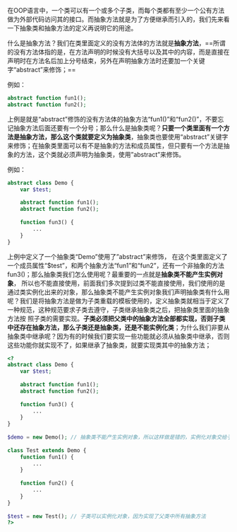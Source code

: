 在OOP语言中，一个类可以有一个或多个子类，而每个类都有至少一个公有方法做为外部代码访问其的接口。而抽象方法就是为了方便继承而引入的，我们先来看一下抽象类和抽象方法的定义再说明它的用途。

什么是抽象方法？我们在类里面定义的没有方法体的方法就是**抽象方法**，==所谓的没有方法体指的是，在方法声明的时候没有大括号以及其中的内容，而是直接在声明时在方法名后加上分号结束，另外在声明抽象方法时还要加一个关键字“abstract”来修饰；==

例如：

```php
abstract function fun1();
abstract function fun2();
```

上例是就是“abstract”修饰的没有方法体的抽象方法“fun1()”和“fun2()”，不要忘记抽象方法后面还要有一个分号；那么什么是抽象类呢？**只要一个类里面有一个方法是抽象方法，那么这个类就要定义为抽象类**，抽象类也要使用“abstract”关键字来修饰；在抽象类里面可以有不是抽象的方法和成员属性，但只要有一个方法是抽象的方法，这个类就必须声明为抽象类，使用”abstract”来修饰。

例如：

```php
abstract class Demo {
    var $test;
 
    abstract function fun1();
    abstract function fun2();
 
    function fun3() {
        ...
    }
}
```

上例中定义了一个抽象类“Demo”使用了”abstract”来修饰， 在这个类里面定义了一个成员属性“$test”，和两个抽象方法“fun1”和“fun2”，还有一个非抽象的方法fun3()；那么抽象类我们怎么使用呢？最重要的一点就是**抽象类不能产生实例对象**， 所以也不能直接使用，前面我们多次提到过类不能直接使用，我们使用的是通过类实例化出来的对象，那么抽象类不能产生实例对象我们声明抽象类有什么用呢？我们是将抽象方法是做为子类重载的模板使用的，定义抽象类就相当于定义了一种规范，这种规范要求子类去遵守，子类继承抽象类之后，把抽象类里面的抽象方法按 照子类的需要实现。**子类必须把父类中的抽象方法全部都实现，否则子类中还存在抽象方法，那么子类还是抽象类，还是不能实例化类**；为什么我们非要从抽象类中继承呢？因为有的时候我们要实现一些功能就必须从抽象类中继承，否则这些功能你就实现不了，如果继承了抽象类，就要实现类其中的抽象方法；

```php
<?
abstract class Demo {
    var $test;
 
    abstract function fun1();
    abstract function fun2();
 
    function fun3() {
        ...
    }
}
 
$demo = new Demo(); // 抽象类不能产生实例对象，所以这样做是错的，实例化对象交给子类
 
class Test extends Demo {
    function fun1() {
        ...
    }
 
    function fun2() {
        ...
    }
}
 
$test = new Test(); // 子类可以实例化对象，因为实现了父类中所有抽象方法
?>
```